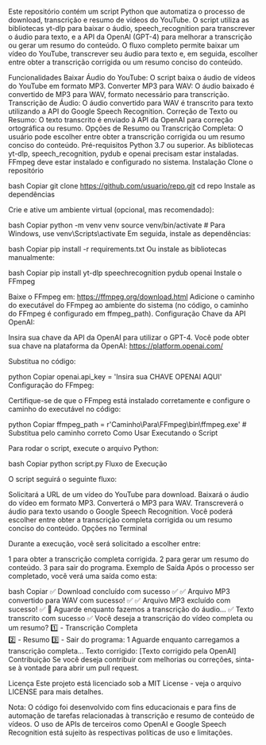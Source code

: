 Este repositório contém um script Python que automatiza o processo de download, transcrição e resumo de vídeos do YouTube. O script utiliza as bibliotecas yt-dlp para baixar o áudio, speech_recognition para transcrever o áudio para texto, e a API da OpenAI (GPT-4) para melhorar a transcrição ou gerar um resumo do conteúdo. O fluxo completo permite baixar um vídeo do YouTube, transcrever seu áudio para texto e, em seguida, escolher entre obter a transcrição corrigida ou um resumo conciso do conteúdo.

Funcionalidades
Baixar Áudio do YouTube: O script baixa o áudio de vídeos do YouTube em formato MP3.
Converter MP3 para WAV: O áudio baixado é convertido de MP3 para WAV, formato necessário para transcrição.
Transcrição de Áudio: O áudio convertido para WAV é transcrito para texto utilizando a API do Google Speech Recognition.
Correção de Texto ou Resumo: O texto transcrito é enviado à API da OpenAI para correção ortográfica ou resumo.
Opções de Resumo ou Transcrição Completa: O usuário pode escolher entre obter a transcrição corrigida ou um resumo conciso do conteúdo.
Pré-requisitos
Python 3.7 ou superior.
As bibliotecas yt-dlp, speech_recognition, pydub e openai precisam estar instaladas.
FFmpeg deve estar instalado e configurado no sistema.
Instalação
Clone o repositório

bash
Copiar
git clone https://github.com/usuario/repo.git
cd repo
Instale as dependências

Crie e ative um ambiente virtual (opcional, mas recomendado):

bash
Copiar
python -m venv venv
source venv/bin/activate  # Para Windows, use venv\Scripts\activate
Em seguida, instale as dependências:

bash
Copiar
pip install -r requirements.txt
Ou instale as bibliotecas manualmente:

bash
Copiar
pip install yt-dlp speechrecognition pydub openai
Instale o FFmpeg

Baixe o FFmpeg em: https://ffmpeg.org/download.html
Adicione o caminho do executável do FFmpeg ao ambiente do sistema (no código, o caminho do FFmpeg é configurado em ffmpeg_path).
Configuração
Chave da API OpenAI:

Insira sua chave da API da OpenAI para utilizar o GPT-4. Você pode obter sua chave na plataforma da OpenAI: https://platform.openai.com/

Substitua no código:

python
Copiar
openai.api_key = 'Insira sua CHAVE OPENAI AQUI'
Configuração do FFmpeg:

Certifique-se de que o FFmpeg está instalado corretamente e configure o caminho do executável no código:

python
Copiar
ffmpeg_path = r'Caminho\Para\FFmpeg\bin\ffmpeg.exe'  # Substitua pelo caminho correto
Como Usar
Executando o Script

Para rodar o script, execute o arquivo Python:

bash
Copiar
python script.py
Fluxo de Execução

O script seguirá o seguinte fluxo:

Solicitará a URL de um vídeo do YouTube para download.
Baixará o áudio do vídeo em formato MP3.
Converterá o MP3 para WAV.
Transcreverá o áudio para texto usando o Google Speech Recognition.
Você poderá escolher entre obter a transcrição completa corrigida ou um resumo conciso do conteúdo.
Opções no Terminal

Durante a execução, você será solicitado a escolher entre:

1 para obter a transcrição completa corrigida.
2 para gerar um resumo do conteúdo.
3 para sair do programa.
Exemplo de Saída
Após o processo ser completado, você verá uma saída como esta:

bash
Copiar
 ✅ Download concluído com sucesso ✅
 ✅ Arquivo MP3 convertido para WAV com sucesso! ✅
 ✅ Arquivo MP3 excluído com sucesso! ✅
 📝 Aguarde enquanto fazemos a transcrição do áudio...
 ✅ Texto transcrito com sucesso ✅
Você deseja a transcrição do vídeo completa ou um resumo? 
1️⃣ - Transcrição Completa  
2️⃣ - Resumo 
3️⃣ - Sair do programa: 1
Aguarde enquanto carregamos a transcrição completa...
Texto corrigido: [Texto corrigido pela OpenAI]
Contribuição
Se você deseja contribuir com melhorias ou correções, sinta-se à vontade para abrir um pull request.

Licença
Este projeto está licenciado sob a MIT License - veja o arquivo LICENSE para mais detalhes.

Nota: O código foi desenvolvido com fins educacionais e para fins de automação de tarefas relacionadas à transcrição e resumo de conteúdo de vídeos. O uso de APIs de terceiros como OpenAI e Google Speech Recognition está sujeito às respectivas políticas de uso e limitações.
